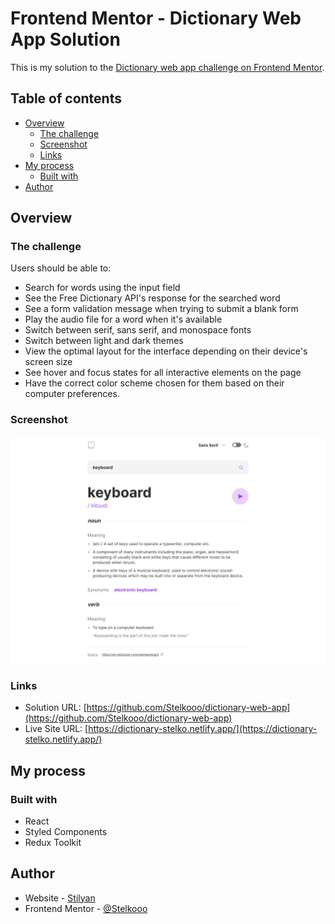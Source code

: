 # Frontend Mentor - Dictionary Web App Solution

This is my solution to the [Dictionary web app challenge on Frontend Mentor](https://www.frontendmentor.io/challenges/dictionary-web-app-h5wwnyuKFL).

## Table of contents

- [Overview](#overview)
  - [The challenge](#the-challenge)
  - [Screenshot](#screenshot)
  - [Links](#links)
- [My process](#my-process)
  - [Built with](#built-with)
- [Author](#author)

## Overview

### The challenge

Users should be able to:

- Search for words using the input field
- See the Free Dictionary API's response for the searched word
- See a form validation message when trying to submit a blank form
- Play the audio file for a word when it's available
- Switch between serif, sans serif, and monospace fonts
- Switch between light and dark themes
- View the optimal layout for the interface depending on their device's screen size
- See hover and focus states for all interactive elements on the page
- Have the correct color scheme chosen for them based on their computer preferences.

### Screenshot

![](https://github.com/Stelkooo/dictionary-web-app/blob/main/public/assets/images/screenshot.png)

### Links

- Solution URL: [https://github.com/Stelkooo/dictionary-web-app](https://github.com/Stelkooo/dictionary-web-app)
- Live Site URL: [https://dictionary-stelko.netlify.app/](https://dictionary-stelko.netlify.app/)

## My process

### Built with

- React
- Styled Components
- Redux Toolkit

## Author

- Website - [Stilyan](https://www.stelko.xyz/)
- Frontend Mentor - [@Stelkooo](https://www.frontendmentor.io/profile/Stelkooo)
